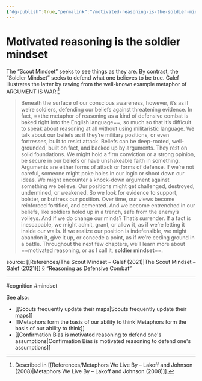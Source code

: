 ```yaml
---
{"dg-publish":true,"permalink":"/motivated-reasoning-is-the-soldier-mindset/"}
---
```


# Motivated reasoning is the soldier mindset

The “Scout Mindset” seeks to see things as they are. By contrast, the “Soldier Mindset” seeks to defend what one believes to be true. Galef illustrates the latter by rawing from the well-known example metaphor of ARGUMENT IS WAR:[^1]

> Beneath the surface of our conscious awareness, however, it’s as if we’re soldiers, defending our beliefs against threatening evidence. In fact, ==the metaphor of reasoning as a kind of defensive combat is baked right into the English language==, so much so that it’s difficult to speak about reasoning at all without using militaristic language. We talk about our beliefs as if they’re military positions, or even fortresses, built to resist attack. Beliefs can be deep-rooted, well-grounded, built on fact, and backed up by arguments. They rest on solid foundations. We might hold a firm conviction or a strong opinion, be secure in our beliefs or have unshakeable faith in something. Arguments are either forms of attack or forms of defense. If we’re not careful, someone might poke holes in our logic or shoot down our ideas. We might encounter a knock-down argument against something we believe. Our positions might get challenged, destroyed, undermined, or weakened. So we look for evidence to support, bolster, or buttress our position. Over time, our views become reinforced fortified, and cemented. And we become entrenched in our beliefs, like soldiers holed up in a trench, safe from the enemy’s volleys. And if we do change our minds? That’s surrender. If a fact is inescapable, we might admit, grant, or allow it, as if we’re letting it inside our walls. If we realize our position is indefensible, we might abandon it, give it up, or concede a point, as if we’re ceding ground in a battle. Throughout the next few chapters, we’ll learn more about ==motivated reasoning, or as I call it, **soldier mindset**==.

source: [[References/The Scout Mindset – Galef (2021)\|The Scout Mindset – Galef (2021)]] § “Reasoning as Defensive Combat”



---
#cognition #mindset

See also:
- [[Scouts frequently update their maps\|Scouts frequently update their maps]]
- [[Metaphors form the basis of our ability to think\|Metaphors form the basis of our ability to think]]
- [[Confirmation Bias is motivated reasoning to defend one's assumptions\|Confirmation Bias is motivated reasoning to defend one's assumptions]]

[^1]: Described in [[References/Metaphors We Live By –  Lakoff and Johnson (2008)\|Metaphors We Live By –  Lakoff and Johnson (2008)]].